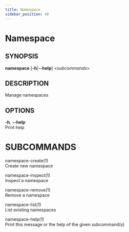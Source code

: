```yaml
---
title: Namespace
sidebar_position: 40
---
```


# Namespace

## SYNOPSIS

**namespace** \[**-h**\|**--help**\] \<*subcommands*\>

## DESCRIPTION

Manage namespaces

## OPTIONS

**-h**, **--help**  
Print help

# SUBCOMMANDS

namespace-create(1)  
Create new namespace

namespace-inspect(1)  
Inspect a namespace

namespace-remove(1)  
Remove a namespace

namespace-list(1)  
List existing namespaces

namespace-help(1)  
Print this message or the help of the given subcommand(s)
